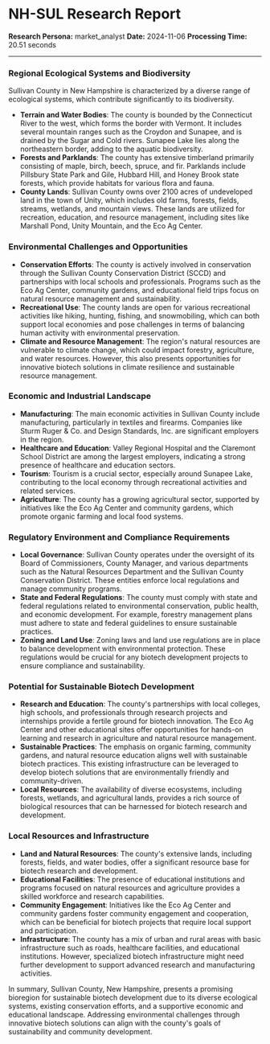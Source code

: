 # NH-SUL Research Report

**Research Persona:** market_analyst
**Date:** 2024-11-06
**Processing Time:** 20.51 seconds

---

### Regional Ecological Systems and Biodiversity

Sullivan County in New Hampshire is characterized by a diverse range of ecological systems, which contribute significantly to its biodiversity.

- **Terrain and Water Bodies**: The county is bounded by the Connecticut River to the west, which forms the border with Vermont. It includes several mountain ranges such as the Croydon and Sunapee, and is drained by the Sugar and Cold rivers. Sunapee Lake lies along the northeastern border, adding to the aquatic biodiversity.
- **Forests and Parklands**: The county has extensive timberland primarily consisting of maple, birch, beech, spruce, and fir. Parklands include Pillsbury State Park and Gile, Hubbard Hill, and Honey Brook state forests, which provide habitats for various flora and fauna.
- **County Lands**: Sullivan County owns over 2100 acres of undeveloped land in the town of Unity, which includes old farms, forests, fields, streams, wetlands, and mountain views. These lands are utilized for recreation, education, and resource management, including sites like Marshall Pond, Unity Mountain, and the Eco Ag Center.

### Environmental Challenges and Opportunities

- **Conservation Efforts**: The county is actively involved in conservation through the Sullivan County Conservation District (SCCD) and partnerships with local schools and professionals. Programs such as the Eco Ag Center, community gardens, and educational field trips focus on natural resource management and sustainability.
- **Recreational Use**: The county lands are open for various recreational activities like hiking, hunting, fishing, and snowmobiling, which can both support local economies and pose challenges in terms of balancing human activity with environmental preservation.
- **Climate and Resource Management**: The region's natural resources are vulnerable to climate change, which could impact forestry, agriculture, and water resources. However, this also presents opportunities for innovative biotech solutions in climate resilience and sustainable resource management.

### Economic and Industrial Landscape

- **Manufacturing**: The main economic activities in Sullivan County include manufacturing, particularly in textiles and firearms. Companies like Sturm Ruger & Co. and Design Standards, Inc. are significant employers in the region.
- **Healthcare and Education**: Valley Regional Hospital and the Claremont School District are among the largest employers, indicating a strong presence of healthcare and education sectors.
- **Tourism**: Tourism is a crucial sector, especially around Sunapee Lake, contributing to the local economy through recreational activities and related services.
- **Agriculture**: The county has a growing agricultural sector, supported by initiatives like the Eco Ag Center and community gardens, which promote organic farming and local food systems.

### Regulatory Environment and Compliance Requirements

- **Local Governance**: Sullivan County operates under the oversight of its Board of Commissioners, County Manager, and various departments such as the Natural Resources Department and the Sullivan County Conservation District. These entities enforce local regulations and manage community programs.
- **State and Federal Regulations**: The county must comply with state and federal regulations related to environmental conservation, public health, and economic development. For example, forestry management plans must adhere to state and federal guidelines to ensure sustainable practices.
- **Zoning and Land Use**: Zoning laws and land use regulations are in place to balance development with environmental protection. These regulations would be crucial for any biotech development projects to ensure compliance and sustainability.

### Potential for Sustainable Biotech Development

- **Research and Education**: The county's partnerships with local colleges, high schools, and professionals through research projects and internships provide a fertile ground for biotech innovation. The Eco Ag Center and other educational sites offer opportunities for hands-on learning and research in agriculture and natural resource management.
- **Sustainable Practices**: The emphasis on organic farming, community gardens, and natural resource education aligns well with sustainable biotech practices. This existing infrastructure can be leveraged to develop biotech solutions that are environmentally friendly and community-driven.
- **Local Resources**: The availability of diverse ecosystems, including forests, wetlands, and agricultural lands, provides a rich source of biological resources that can be harnessed for biotech research and development.

### Local Resources and Infrastructure

- **Land and Natural Resources**: The county's extensive lands, including forests, fields, and water bodies, offer a significant resource base for biotech research and development.
- **Educational Facilities**: The presence of educational institutions and programs focused on natural resources and agriculture provides a skilled workforce and research capabilities.
- **Community Engagement**: Initiatives like the Eco Ag Center and community gardens foster community engagement and cooperation, which can be beneficial for biotech projects that require local support and participation.
- **Infrastructure**: The county has a mix of urban and rural areas with basic infrastructure such as roads, healthcare facilities, and educational institutions. However, specialized biotech infrastructure might need further development to support advanced research and manufacturing activities.

In summary, Sullivan County, New Hampshire, presents a promising bioregion for sustainable biotech development due to its diverse ecological systems, existing conservation efforts, and a supportive economic and educational landscape. Addressing environmental challenges through innovative biotech solutions can align with the county's goals of sustainability and community development.